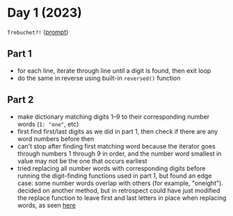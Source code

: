 # Day 1 (2023)

`Trebuchet?!` ([prompt](https://adventofcode.com/2023/day/1))

## Part 1
- for each line, iterate through line until a digit is found, then exit loop
- do the same in reverse using built-in `reversed()` function

## Part 2
- make dictionary matching digits 1–9 to their corresponding number words (`1: "one"`, etc)
- first find first/last digits as we did in part 1, then check if there are any word numbers before then
- can't stop after finding first matching word because the iterator goes through numbers 1 through 9 in order, and the number word smallest in value may not be the one that occurs earliest
- tried replacing all number words with corresponding digits before running the digit-finding functions used in part 1, but found an edge case: some number words overlap with others (for example, "oneight"). decided on another method, but in retrospect could have just modified the replace function to leave first and last letters in place when replacing words, as seen [here](https://advent-of-code.xavd.id/writeups/2023/day/1/)